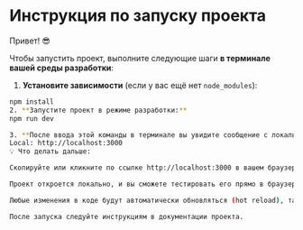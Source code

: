 # Инструкция по запуску проекта

Привет! 😎

Чтобы запустить проект, выполните следующие шаги **в терминале вашей среды разработки**:

1. **Установите зависимости** (если у вас ещё нет `node_modules`):

```bash
npm install
2. **Запустите проект в режиме разработки:**
npm run dev

3. **После ввода этой команды в терминале вы увидите сообщение с локальной ссылкой, обычно что-то вроде:**
Local: http://localhost:3000
💡 Что делать дальше:

Скопируйте или кликните по ссылке http://localhost:3000 в вашем браузере.

Проект откроется локально, и вы сможете тестировать его прямо в браузере.

Любые изменения в коде будут автоматически обновляться (hot reload), так что можно сразу видеть результаты правок.

После запуска следуйте инструкциям в документации проекта.
